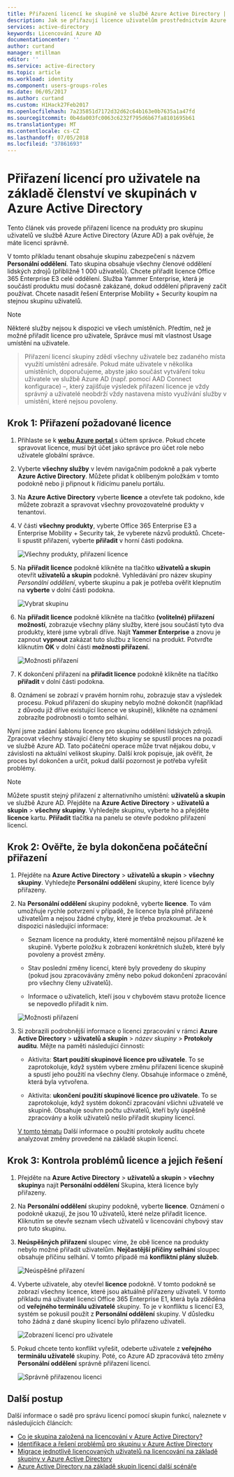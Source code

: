 ```yaml
---
title: Přiřazení licencí ke skupině ve službě Azure Active Directory | Dokumentace Microsoftu
description: Jak se přiřazují licence uživatelům prostřednictvím Azure Active Directory skupinu licensing
services: active-directory
keywords: Licencování Azure AD
documentationcenter: ''
author: curtand
manager: mtillman
editor: ''
ms.service: active-directory
ms.topic: article
ms.workload: identity
ms.component: users-groups-roles
ms.date: 06/05/2017
ms.author: curtand
ms.custom: H1Hack27Feb2017
ms.openlocfilehash: 7a235851d7172d32d62c64b163e0b7635a1a47fd
ms.sourcegitcommit: 0b4da003fc0063c6232f795d6b67fa8101695b61
ms.translationtype: MT
ms.contentlocale: cs-CZ
ms.lasthandoff: 07/05/2018
ms.locfileid: "37861693"
---
```

# <a name="assign-licenses-to-users-by-group-membership-in-azure-active-directory"></a>Přiřazení licencí pro uživatele na základě členství ve skupinách v Azure Active Directory

Tento článek vás provede přiřazení licence na produkty pro skupinu uživatelů ve službě Azure Active Directory (Azure AD) a pak ověřuje, že máte licenci správně.

V tomto příkladu tenant obsahuje skupinu zabezpečení s názvem **Personální oddělení**. Tato skupina obsahuje všechny členové oddělení lidských zdrojů (přibližně 1 000 uživatelů). Chcete přiřadit licence Office 365 Enterprise E3 celé oddělení. Služba Yammer Enterprise, která je součástí produktu musí dočasně zakázané, dokud oddělení připravený začít používat. Chcete nasadit řešení Enterprise Mobility + Security koupím na stejnou skupinu uživatelů.

> [!NOTE]
> Některé služby nejsou k dispozici ve všech umístěních. Předtím, než je možné přiřadit licence pro uživatele, Správce musí mít vlastnost Usage umístění na uživatele.

> Přiřazení licencí skupiny zdědí všechny uživatele bez zadaného místa využití umístění adresáře. Pokud máte uživatele v několika umístěních, doporučujeme, abyste jako součást vytváření toku uživatele ve službě Azure AD (např. pomocí AAD Connect konfigurace) –, který zajišťuje výsledek přiřazení licence je vždy správný a uživatelé neobdrží vždy nastavena místo využívání služby v umístění, které nejsou povoleny.

## <a name="step-1-assign-the-required-licenses"></a>Krok 1: Přiřazení požadované licence

1. Přihlaste se k [ **webu Azure portal** ](https://portal.azure.com) s účtem správce. Pokud chcete spravovat licence, musí být účet jako správce pro účet role nebo uživatele globální správce.

2. Vyberte **všechny služby** v levém navigačním podokně a pak vyberte **Azure Active Directory**. Můžete přidat k oblíbeným položkám v tomto podokně nebo ji připnout k řídicímu panelu portálu.

3. Na **Azure Active Directory** vyberte **licence** a otevřete tak podokno, kde můžete zobrazit a spravovat všechny provozovatelné produkty v tenantovi.

4. V části **všechny produkty**, vyberte Office 365 Enterprise E3 a Enterprise Mobility + Security tak, že vyberete názvů produktů. Chcete-li spustit přiřazení, vyberte **přiřadit** v horní části podokna.

   ![Všechny produkty, přiřazení licence](./media/licensing-groups-assign/all-products-assign.png)

5. Na **přiřadit licence** podokně klikněte na tlačítko **uživatelů a skupin** otevřít **uživatelů a skupin** podokně. Vyhledávání pro název skupiny *Personální oddělení*, vyberte skupinu a pak je potřeba ověřit klepnutím na **vyberte** v dolní části podokna.

   ![Vybrat skupinu](./media/licensing-groups-assign/select-a-group.png)

6. Na **přiřadit licence** podokně klikněte na tlačítko **(volitelné) přiřazení možností**, zobrazuje všechny plány služby, které jsou součástí tyto dva produkty, které jsme vybrali dříve. Najít **Yammer Enterprise** a znovu je zapnout **vypnout** zakázat tuto službu z licenci na produkt. Potvrďte kliknutím **OK** v dolní části **možnosti přiřazení**.

   ![Možnosti přiřazení](./media/licensing-groups-assign/assignment-options.png)

7. K dokončení přiřazení na **přiřadit licence** podokně klikněte na tlačítko **přiřadit** v dolní části podokna.

8. Oznámení se zobrazí v pravém horním rohu, zobrazuje stav a výsledek procesu. Pokud přiřazení do skupiny nebylo možné dokončit (například z důvodu již dříve existující licence ve skupině), klikněte na oznámení zobrazíte podrobnosti o tomto selhání.

Nyní jsme zadání šablonu licence pro skupinu oddělení lidských zdrojů. Zpracovat všechny stávající členy této skupiny se spustil proces na pozadí ve službě Azure AD. Tato počáteční operace může trvat nějakou dobu, v závislosti na aktuální velikost skupiny. Další krok popisuje, jak ověřit, že proces byl dokončen a určit, pokud další pozornost je potřeba vyřešit problémy.

> [!NOTE]
> Můžete spustit stejný přiřazení z alternativního umístění: **uživatelů a skupin** ve službě Azure AD. Přejděte na **Azure Active Directory** > **uživatelů a skupin** > **všechny skupiny**. Vyhledejte skupinu, vyberte ho a přejděte **licence** kartu. **Přiřadit** tlačítka na panelu se otevře podokno přiřazení licencí.

## <a name="step-2-verify-that-the-initial-assignment-has-finished"></a>Krok 2: Ověřte, že byla dokončena počáteční přiřazení

1. Přejděte na **Azure Active Directory** > **uživatelů a skupin** > **všechny skupiny**. Vyhledejte **Personální oddělení** skupiny, které licence byly přiřazeny.

2. Na **Personální oddělení** skupiny podokně, vyberte **licence**. To vám umožňuje rychle potvrzení v případě, že licence byla plně přiřazené uživatelům a nejsou žádné chyby, které je třeba prozkoumat. Je k dispozici následující informace:

   - Seznam licence na produkty, které momentálně nejsou přiřazené ke skupině. Vyberte položku k zobrazení konkrétních služeb, které byly povoleny a provést změny.

   - Stav poslední změny licencí, které byly provedeny do skupiny (pokud jsou zpracovávány změny nebo pokud dokončení zpracování pro všechny členy uživatelů).

   - Informace o uživatelích, kteří jsou v chybovém stavu protože licence se nepovedlo přiřadit k nim.

   ![Možnosti přiřazení](./media/licensing-groups-assign/assignment-errors.png)

3. Si zobrazili podrobnější informace o licenci zpracování v rámci **Azure Active Directory** > **uživatelů a skupin** > *název skupiny*  >  **Protokoly auditu**. Mějte na paměti následující činnosti:

   - Aktivita: **Start použití skupinové licence pro uživatele**. To se zaprotokoluje, když systém vybere změnu přiřazení licence skupině a spustí jeho použití na všechny členy. Obsahuje informace o změně, která byla vytvořena.

   - Aktivita: **ukončení použití skupinové licence pro uživatele**. To se zaprotokoluje, když systém dokončí zpracování všichni uživatelé ve skupině. Obsahuje souhrn počtu uživatelů, kteří byly úspěšně zpracovány a kolik uživatelů nešlo přiřadit skupiny licencí.

   [V tomto tématu](licensing-group-advanced.md#use-audit-logs-to-monitor-group-based-licensing-activity) Další informace o použití protokoly auditu chcete analyzovat změny provedené na základě skupin licencí.

## <a name="step-3-check-for-license-problems-and-resolve-them"></a>Krok 3: Kontrola problémů licence a jejich řešení

1. Přejděte na **Azure Active Directory** > **uživatelů a skupin** > **všechny skupiny**a najít **Personální oddělení** Skupina, která licence byly přiřazeny.
2. Na **Personální oddělení** skupiny podokně, vyberte **licence**. Oznámení o podokně ukazují, že jsou 10 uživatelů, které nelze přiřadit licence. Kliknutím se otevře seznam všech uživatelů v licencování chybový stav pro tuto skupinu.
3. **Neúspěšných přiřazení** sloupec víme, že obě licence na produkty nebylo možné přiřadit uživatelům. **Nejčastější příčiny selhání** sloupec obsahuje příčinu selhání. V tomto případě má **konfliktní plány služeb**.

   ![Neúspěšné přiřazení](./media/licensing-groups-assign/failed-assignments.png)

4. Vyberte uživatele, aby otevřel **licence** podokně. V tomto podokně se zobrazí všechny licence, které jsou aktuálně přiřazeny uživateli. V tomto příkladu má uživatel licenci Office 365 Enterprise E1, která byla zděděna od **veřejného terminálu uživatelé** skupiny. To je v konfliktu s licencí E3, systém se pokusil použít z **Personální oddělení** skupiny. V důsledku toho žádná z dané skupiny licencí bylo přiřazeno uživateli.

   ![Zobrazení licencí pro uživatele](./media/licensing-groups-assign/user-license-view.png)

5. Pokud chcete tento konflikt vyřešit, odeberte uživatele z **veřejného terminálu uživatelé** skupiny. Poté, co Azure AD zpracovává této změny **Personální oddělení** správně přiřazení licencí.

   ![Správně přiřazenou licenci](./media/licensing-groups-assign/license-correctly-assigned.png)

## <a name="next-steps"></a>Další postup

Další informace o sadě pro správu licencí pomocí skupin funkcí, naleznete v následujících článcích:

* [Co je skupina založená na licencování v Azure Active Directory?](../fundamentals/active-directory-licensing-whatis-azure-portal.md)
* [Identifikace a řešení problémů pro skupinu v Azure Active Directory](licensing-groups-resolve-problems.md)
* [Migrace jednotlivě licencovaných uživatelů na licencování na základě skupiny v Azure Active Directory](licensing-groups-migrate-users.md)
* [Azure Active Directory na základě skupin licencí další scénáře](../active-directory-licensing-group-advanced.md)
